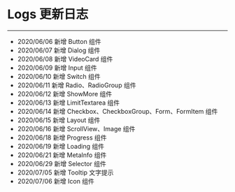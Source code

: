 # Logs 更新日志

---

- 2020/06/06 新增 Button 组件
- 2020/06/07 新增 Dialog 组件
- 2020/06/08 新增 VideoCard 组件
- 2020/06/09 新增 Input 组件
- 2020/06/10 新增 Switch 组件
- 2020/06/11 新增 Radio、RadioGroup 组件
- 2020/06/12 新增 ShowMore 组件
- 2020/06/13 新增 LimitTextarea 组件
- 2020/06/14 新增 Checkbox、CheckboxGroup、Form、FormItem 组件
- 2020/06/15 新增 Layout 组件
- 2020/06/16 新增 ScrollView、Image 组件
- 2020/06/18 新增 Progress 组件
- 2020/06/19 新增 Loading 组件
- 2020/06/21 新增 MetaInfo 组件
- 2020/06/29 新增 Selector 组件
- 2020/07/05 新增 Tooltip 文字提示
- 2020/07/06 新增 Icon 组件
